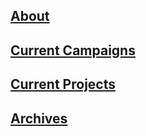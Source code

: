 ## [About](pages/about.md)
## [Current Campaigns](pages/campaigns.md)
## [Current Projects](pages/projects.md)
## [Archives](pages/archives.md)
